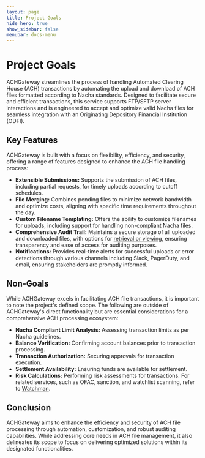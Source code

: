 ```yaml
---
layout: page
title: Project Goals
hide_hero: true
show_sidebar: false
menubar: docs-menu
---
```


# Project Goals

ACHGateway streamlines the process of handling Automated Clearing House (ACH) transactions by automating the upload and download of ACH files formatted according to Nacha standards. Designed to facilitate secure and efficient transactions, this service supports FTP/SFTP server interactions and is engineered to accept and optimize valid Nacha files for seamless integration with an Originating Depository Financial Institution (ODFI).

## Key Features

ACHGateway is built with a focus on flexibility, efficiency, and security, offering a range of features designed to enhance the ACH file handling process:

- **Extensible Submissions:** Supports the submission of ACH files, including partial requests, for timely uploads according to cutoff schedules.
- **File Merging:** Combines pending files to minimize network bandwidth and optimize costs, aligning with specific time requirements throughout the day.
- **Custom Filename Templating:** Offers the ability to customize filenames for uploads, including support for handling non-compliant Nacha files.
- **Comprehensive Audit Trail:** Maintains a secure storage of all uploaded and downloaded files, with options for [retrieval or viewing](https://github.com/moov-io/ach-web-viewer), ensuring transparency and ease of access for auditing purposes.
- **Notifications:** Provides real-time alerts for successful uploads or error detections through various channels including Slack, PagerDuty, and email, ensuring stakeholders are promptly informed.

## Non-Goals

While ACHGateway excels in facilitating ACH file transactions, it is important to note the project's defined scope. The following are outside of ACHGateway's direct functionality but are essential considerations for a comprehensive ACH processing ecosystem:

- **Nacha Compliant Limit Analysis:** Assessing transaction limits as per Nacha guidelines.
- **Balance Verification:** Confirming account balances prior to transaction processing.
- **Transaction Authorization:** Securing approvals for transaction execution.
- **Settlement Availability:** Ensuring funds are available for settlement.
- **Risk Calculations:** Performing risk assessments for transactions. For related services, such as OFAC, sanction, and watchlist scanning, refer to [Watchman](https://github.com/moov-io/watchman).

## Conclusion

ACHGateway aims to enhance the efficiency and security of ACH file processing through automation, customization, and robust auditing capabilities. While addressing core needs in ACH file management, it also delineates its scope to focus on delivering optimized solutions within its designated functionalities.
